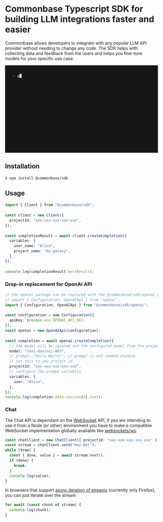 # Commonbase Typescript SDK for building LLM integrations faster and easier

Commonbase allows developers to integrate with any popular LLM API provider without needing to change any code. The SDK helps with collecting data and feedback from the users and helps you fine-tune models for your specific use case.

[![](./docs/chat-repl.gif)](./examples/chat-repl.ts)

## Installation

```bash
$ npm install @commonbase/sdk
```

## Usage

```typescript
import { Client } from "@commonbase/sdk";

const client = new Client({
  projectId: "xxx-xxx-xxx-xxx-xxx",
});

const completionResult = await client.createCompletion({
  variables: {
    user_name: "Alice",
    project_name: "my-galaxy",
  },
});

console.log(completionResult.bestResult);
```

### Drop-in replacement for OpenAI API

```typescript
// the openai package can be replaced with the @commonbase/sdk/openai package
// import { Configuration, OpenAIApi } from "openai";
import { Configuration, OpenAIApi } from "@commonbase/sdk/openai";

const configuration = new Configuration({
  apiKey: process.env.OPENAI_API_KEY,
});
const openai = new OpenAIApi(configuration);

const completion = await openai.createCompletion({
  // the model will be ignored and the configured model from the project will be used
  model: "text-davinci-003",
  // prompt: "Hello World!", // prompt is not needed anymore
  // set this to you project id
  projectId: "xxx-xxx-xxx-xxx-xxx",
  // configure the prompt variables
  variables: {
    user: "Alice",
  },
});
console.log(completion.data.choices[0].text);
```

### Chat

The Chat API is dependant on the [WebSocket](https://developer.mozilla.org/en-US/docs/Web/API/WebSocket) API, if you are intending to use it from a Node (or other) environment you have to make a compatible WebSocket implementation globally available like [websockets/ws](https://github.com/websockets/ws).

```typescript
const chatClient = new ChatClient({ projectId: "xxx-xxx-xxx-xxx-xxx" });
const stream = chatClient.send("Hey Bot");
while (true) {
  const { done, value } = await stream.next();
  if (done) {
    break;
  }
  console.log(value);
}
```

In browsers that support [async iteration of streams](https://developer.mozilla.org/en-US/docs/Web/API/ReadableStream#async_iteration) (currently only Firefox), you can just iterate over the stream

```typescript
for await (const chunk of stream) {
  console.log(chunk);
}
```
